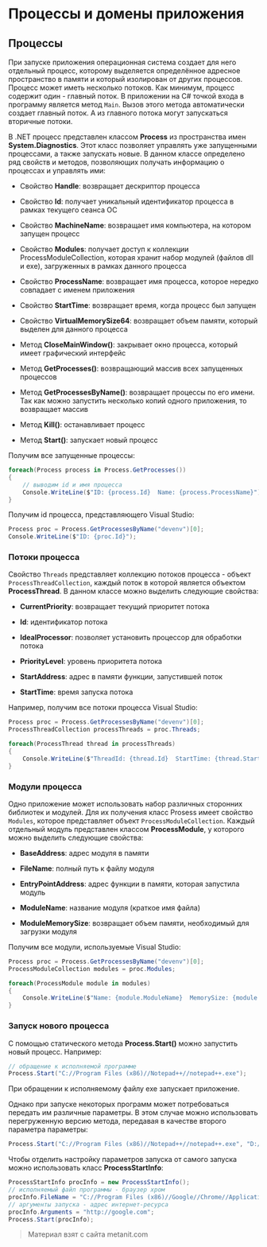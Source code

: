 # Процессы и домены приложения

## Процессы

При запуске приложения операционная система создает для него отдельный процесс, которому выделяется определённое адресное пространство в памяти и который изолирован от других процессов. Процесс может иметь несколько потоков. Как минимум, процесс содержит один - главный поток. В приложении на C# точкой входа в программу является метод `Main`. Вызов этого метода автоматически создает главный поток. А из главного потока могут запускаться вторичные потоки.

В .NET процесс представлен классом **Process** из пространства имен **System.Diagnostics**. Этот класс позволяет управлять уже запущенными процессами, а также запускать новые. В данном классе определено ряд свойств и методов, позволяющих получать информацию о процессах и управлять ими:

- Свойство **Handle**: возвращает дескриптор процесса

- Свойство **Id**: получает уникальный идентификатор процесса в рамках текущего сеанса ОС

- Свойство **MachineName**: возвращает имя компьютера, на котором запущен процесс

- Свойство **Modules**: получает доступ к коллекции ProcessModuleCollection, которая хранит набор модулей (файлов dll и exe), 
загруженных в рамках данного процесса

- Свойство **ProcessName**: возвращает имя процесса, которое нередко совпадает с именем приложения

- Свойство **StartTime**: возвращает время, когда процесс был запущен

- Свойство **VirtualMemorySize64**: возвращает объем памяти, который выделен для данного процесса

- Метод **CloseMainWindow()**: закрывает окно процесса, который имеет графический интерфейс

- Метод **GetProcesses()**: возвращающий массив всех запущенных процессов

- Метод **GetProcessesByName()**: возвращает процессы по его имени. Так как можно запустить несколько копий одного приложения, 
то возвращает массив

- Метод **Kill()**: останавливает процесс

- Метод **Start()**: запускает новый процесс

Получим все запущенные процессы:

```cs
foreach(Process process in Process.GetProcesses())
{
    // выводим id и имя процесса
    Console.WriteLine($"ID: {process.Id}  Name: {process.ProcessName}");
}
```

Получим id процесса, представляющего Visual Studio:

```cs
Process proc = Process.GetProcessesByName("devenv")[0];
Console.WriteLine($"ID: {proc.Id}");
```

### Потоки процесса

Свойство `Threads` представляет коллекцию потоков процесса - объект `ProcessThreadCollection`, каждый поток в которой является объектом **ProcessThread**. В данном классе можно выделить следующие свойства:

- **CurrentPriority**: возвращает текущий приоритет потока

- **Id**: идентификатор потока

- **IdealProcessor**: позволяет установить процессор для обработки потока

- **PriorityLevel**: уровень приоритета потока

- **StartAddress**: адрес в памяти функции, запустившей поток

- **StartTime**: время запуска потока

Например, получим все потоки процесса Visual Studio:

```cs
Process proc = Process.GetProcessesByName("devenv")[0];
ProcessThreadCollection processThreads = proc.Threads;

foreach(ProcessThread thread in processThreads)
{
    Console.WriteLine($"ThreadId: {thread.Id}  StartTime: {thread.StartTime}");
}
```

### Модули процесса

Одно приложение может использовать набор различных сторонних библиотек и модулей. Для их получения класс Prosess имеет свойство `Modules`, которое представляет объект `ProcessModuleCollection`. Каждый отдельный модуль представлен классом **ProcessModule**, у которого можно выделить следующие свойства:

- **BaseAddress**: адрес модуля в памяти

- **FileName**: полный путь к файлу модуля

- **EntryPointAddress**: адрес функции в памяти, которая запустила модуль

- **ModuleName**: название модуля (краткое имя файла)

- **ModuleMemorySize**: возвращает объем памяти, необходимый для загрузки модуля

Получим все модули, используемые Visual Studio:

```cs
Process proc = Process.GetProcessesByName("devenv")[0];
ProcessModuleCollection modules = proc.Modules;

foreach(ProcessModule module in modules)
{
    Console.WriteLine($"Name: {module.ModuleName}  MemorySize: {module.ModuleMemorySize}");
}
```

### Запуск нового процесса

С помощью статического метода **Process.Start()** можно запустить новый процесс. Например:

```cs
// обращение к исполняемой программе
Process.Start("C://Program Files (x86)//Notepad++//notepad++.exe");
```

При обращении к исполняемому файлу exe запускает приложение.

Однако при запуске некоторых программ может потребоваться передать им различные параметры. В этом случае можно использовать перегруженную версию метода, передавая в качестве второго параметра параметры:

```cs
Process.Start("C://Program Files (x86)//Notepad++//notepad++.exe", "D://contract.txt");
```

Чтобы отделить настройку параметров запуска от самого запуска можно использовать класс **ProcessStartInfo**:

```cs
ProcessStartInfo procInfo = new ProcessStartInfo();
// исполняемый файл программы - браузер хром
procInfo.FileName = "C://Program Files (x86)//Google//Chrome//Application//chrome.exe";
// аргументы запуска - адрес интернет-ресурса
procInfo.Arguments = "http://google.com";
Process.Start(procInfo);
```


> Материал взят с сайта metanit.com